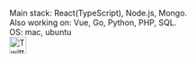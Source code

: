 Main stack: React(TypeScript), Node.js, Mongo.<br/>
Also working on: Vue, Go, Python, PHP, SQL.<br/>
OS: mac, ubuntu<br/>
<a href="https://twitter.com/DavidMaromIl"><img src="https://www.pngkey.com/png/full/2-27646_twitter-logo-png-transparent-background-logo-twitter-png.png" alt="Twitter" width="30px"></a>
